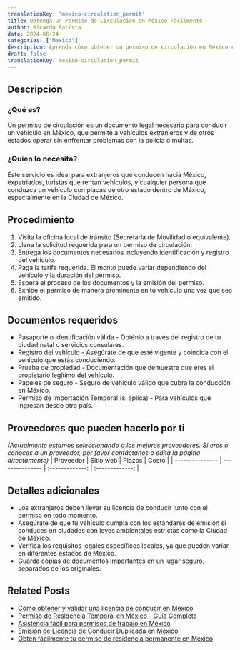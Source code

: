 ```yaml
---
translationKey: 'mexico-circulation_permit'
title: Obtenga un Permiso de Circulación en México Fácilmente
author: Ricardo Batista
date: 2024-06-24
categories: ["Mexico"]
description: Aprenda cómo obtener un permiso de circulación en México con una guía paso a paso y evite problemas legales al conducir.
draft: false
translationKey: mexico-circulation_permit
---
```


## Descripción
### ¿Qué es?
Un permiso de circulación es un documento legal necesario para conducir un vehículo en México, que permite a vehículos extranjeros y de otros estados operar sin enfrentar problemas con la policía o multas.

### ¿Quién lo necesita?
Este servicio es ideal para extranjeros que conducen hacia México, expatriados, turistas que rentan vehículos, y cualquier persona que conduzca un vehículo con placas de otro estado dentro de México, especialmente en la Ciudad de México.

## Procedimiento

1. Visita la oficina local de tránsito (Secretaría de Movilidad o equivalente).
2. Llena la solicitud requerida para un permiso de circulación.
3. Entrega los documentos necesarios incluyendo identificación y registro del vehículo.
4. Paga la tarifa requerida. El monto puede variar dependiendo del vehículo y la duración del permiso.
5. Espera el proceso de los documentos y la emisión del permiso.
6. Exhibe el permiso de manera prominente en tu vehículo una vez que sea emitido.

## Documentos requeridos

- Pasaporte o identificación válida - Obténlo a través del registro de tu ciudad natal o servicios consulares.
- Registro del vehículo - Asegúrate de que esté vigente y coincida con el vehículo que estás conduciendo.
- Prueba de propiedad - Documentación que demuestre que eres el propietario legítimo del vehículo.
- Papeles de seguro - Seguro de vehículo válido que cubra la conducción en México.
- Permiso de Importación Temporal (si aplica) - Para vehículos que ingresan desde otro país.

## Proveedores que pueden hacerlo por ti
_(Actualmente estamos seleccionando a los mejores proveedores. Si eres o conoces a un proveedor, por favor contáctanos o edita la página directamente)_
| Proveedor        |     Sitio web     |     Plazos    |       Costo      |
| --------------- | --------------- |  :-------------: | :-------------: |

## Detalles adicionales

- Los extranjeros deben llevar su licencia de conducir junto con el permiso en todo momento.
- Asegúrate de que tu vehículo cumpla con los estándares de emisión si conduces en ciudades con leyes ambientales estrictas como la Ciudad de México.
- Verifica los requisitos legales específicos locales, ya que pueden variar en diferentes estados de México.
- Guarda copias de documentos importantes en un lugar seguro, separados de los originales.
## Related Posts

- [Cómo obtener y validar una licencia de conducir en México](https://tramitit.com/es/guides/mexico/licencia_de_conducir/)
- [Permiso de Residencia Temporal en México - Guía Completa](https://tramitit.com/es/guides/mexico/permiso_de_residencia_temporal/)
- [Asistencia fácil para permisos de trabajo en México](https://tramitit.com/es/guides/mexico/permiso_de_trabajo/)
- [Emisión de Licencia de Conducir Duplicada en México](https://tramitit.com/es/guides/mexico/expedición_de_duplicado_de_licencia_de_conducir/)
- [Obtén fácilmente tu permiso de residencia permanente en México](https://tramitit.com/es/guides/mexico/permiso_de_residencia_permanente/)